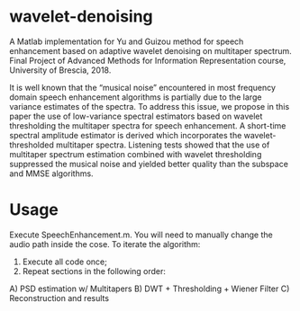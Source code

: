 # wavelet-denoising
A Matlab implementation for Yu and Guizou method for speech enhancement based on adaptive wavelet denoising on multitaper spectrum.
Final Project of Advanced Methods for Information Representation course, University of Brescia, 2018.

It is well known that the “musical noise” encountered in most frequency domain speech enhancement algorithms is partially due to the large variance estimates of the spectra. To address this issue, we propose in this paper the use of low-variance spectral estimators based on wavelet thresholding the multitaper spectra for speech enhancement. A short-time spectral amplitude estimator is derived which incorporates the wavelet-thresholded multitaper spectra. Listening tests showed that the use of multitaper spectrum estimation combined with wavelet thresholding suppressed the musical noise and yielded better quality than the subspace and MMSE algorithms.

# Usage
Execute SpeechEnhancement.m. You will need to manually change the audio path inside the cose.
To iterate the algorithm:
1) Execute all code once;
2) Repeat sections in the following order:

A) PSD estimation w/ Multitapers
B) DWT + Thresholding + Wiener Filter
C) Reconstruction and results
